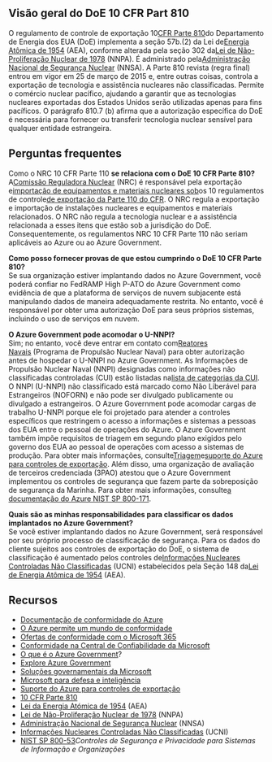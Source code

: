 ## Visão geral do DoE 10 CFR Part 810

O regulamento de controle de exportação 10[CFR Parte 810](https://www.ecfr.gov/current/title-10/chapter-III/part-810?toc=1)do Departamento de Energia dos EUA (DoE) implementa a seção 57b.(2) da Lei de[Energia Atômica de 1954](https://www.nrc.gov/docs/ML1327/ML13274A489.pdf) (AEA), conforme alterada pela seção 302 da[Lei de Não-Proliferação Nuclear de 1978](http://www.nrc.gov/docs/ML1327/ML13274A492.pdf#page=19) (NNPA). É administrado pela[Administração Nacional de Segurança Nuclear](https://www.energy.gov/nnsa/10-cfr-part-810) (NNSA). A Parte 810 revista (regra final) entrou em vigor em 25 de março de 2015 e, entre outras coisas, controla a exportação de tecnologia e assistência nucleares não classificadas. Permite o comércio nuclear pacífico, ajudando a garantir que as tecnologias nucleares exportadas dos Estados Unidos serão utilizadas apenas para fins pacíficos. O parágrafo 810.7 (b) afirma que a autorização específica do DoE é necessária para fornecer ou transferir tecnologia nuclear sensível para qualquer entidade estrangeira.


## Perguntas frequentes

Como o NRC 10 CFR Parte 110 **se relaciona com o DoE 10 CFR Parte 810?**  
A[Comissão Reguladora Nuclear](https://www.nrc.gov/) (NRC) é responsável pela exportação e[importação de equipamentos e materiais nucleares sob](https://www.nrc.gov/about-nrc/ip/export-import.html)os 10 regulamentos de controle[de exportação da Parte 110 do CFR](https://www.ecfr.gov/current/title-10/chapter-I/part-110?toc=1). O NRC regula a exportação e importação de instalações nucleares e equipamentos e materiais relacionados. O NRC não regula a tecnologia nuclear e a assistência relacionada a esses itens que estão sob a jurisdição do DoE. Consequentemente, os regulamentos NRC 10 CFR Parte 110 não seriam aplicáveis ao Azure ou ao Azure Government.

**Como posso fornecer provas de que estou cumprindo o DoE 10 CFR Parte 810?**  
Se sua organização estiver implantando dados no Azure Government, você poderá confiar no FedRAMP High P-ATO do Azure Government como evidência de que a plataforma de serviços de nuvem subjacente está manipulando dados de maneira adequadamente restrita. No entanto, você é responsável por obter uma autorização DoE para seus próprios sistemas, incluindo o uso de serviços em nuvem.

**O Azure Government pode acomodar o U-NNPI?**  
Sim; no entanto, você deve entrar em contato com[Reatores Navais](https://www.energy.gov/nnsa/missions/powering-navy) (Programa de Propulsão Nuclear Naval) para obter autorização antes de hospedar o U-NNPI no Azure Government. As Informações de Propulsão Nuclear Naval (NNPI) designadas como informações não classificadas controladas (CUI) estão listadas na[lista de categorias da CUI](https://www.archives.gov/cui/registry/category-list). O NNPI (U-NNPI) não classificado está marcado como Não Liberável para Estrangeiros (NOFORN) e não pode ser divulgado publicamente ou divulgado a estrangeiros. O Azure Government pode acomodar cargas de trabalho U-NNPI porque ele foi projetado para atender a controles específicos que restringem o acesso a informações e sistemas a pessoas dos EUA entre o pessoal de operações do Azure. O Azure Government também impõe requisitos de triagem em segundo plano exigidos pelo governo dos EUA ao pessoal de operações com acesso a sistemas de produção. Para obter mais informações, consulte[Triagem](https://learn.microsoft.com/en-us/azure/azure-government/documentation-government-plan-security#screening)e[suporte do Azure para controles de exportação](https://learn.microsoft.com/en-us/azure/azure-government/documentation-government-overview-itar). Além disso, uma organização de avaliação de terceiros credenciada (3PAO) atestou que o Azure Government implementou os controles de segurança que fazem parte da sobreposição de segurança da Marinha. Para obter mais informações, consulte[a documentação do Azure NIST SP 800-171](https://learn.microsoft.com/pt-br/azure/compliance/offerings/offering-nist-800-171).

**Quais são as minhas responsabilidades para classificar os dados implantados no Azure Government?**  
Se você estiver implantando dados no Azure Government, será responsável por seu próprio processo de classificação de segurança. Para os dados do cliente sujeitos aos controles de exportação do DoE, o sistema de classificação é aumentado pelos controles de[Informações Nucleares Controladas Não Classificadas](https://www.energy.gov/sites/prod/files/hss/Classification/docs/UCNI-Tri-fold.pdf) (UCNI) estabelecidos pela Seção 148 da[Lei de Energia Atômica de 1954](https://www.nrc.gov/docs/ML1327/ML13274A489.pdf) (AEA).

## [](https://learn.microsoft.com/pt-br/azure/compliance/offerings/offering-doe-10-cfr-part-810?toc=%2Fcompliance%2Fregulatory%2Ftoc.json&bc=%2Fcompliance%2Fregulatory%2Fbreadcrumb%2Ftoc.json#resources)Recursos

-   [Documentação de conformidade do Azure](https://learn.microsoft.com/en-us/azure/compliance/)
-   [O Azure permite um mundo de conformidade](https://azure.microsoft.com/resources/azure-enables-a-world-of-compliance/)
-   [Ofertas de conformidade com o Microsoft 365](https://learn.microsoft.com/en-us/compliance/regulatory/offering-home)
-   [Conformidade na Central de Confiabilidade da Microsoft](https://www.microsoft.com/trust-center/compliance/compliance-overview)
-   [O que é o Azure Government](https://learn.microsoft.com/en-us/azure/azure-government/documentation-government-welcome)?
-   [Explore Azure Government](https://azure.microsoft.com/global-infrastructure/government/)
-   [Soluções governamentais da Microsoft](https://www.microsoft.com/industry/government)
-   [Microsoft para defesa e inteligência](https://www.microsoft.com/industry/government/defense-and-intelligence)
-   [Suporte do Azure para controles de exportação](https://learn.microsoft.com/en-us/azure/azure-government/documentation-government-overview-itar)
-   [10 CFR Parte 810](https://www.ecfr.gov/current/title-10/chapter-III/part-810?toc=1)
-   [Lei da Energia Atómica de 1954](https://www.nrc.gov/docs/ML1327/ML13274A489.pdf) (AEA)
-   [Lei de Não-Proliferação Nuclear de 1978](http://www.nrc.gov/docs/ML1327/ML13274A492.pdf#page=19) (NNPA)
-   [Administração Nacional de Segurança Nuclear](https://www.energy.gov/nnsa/10-cfr-part-810) (NNSA)
-   [Informações Nucleares Controladas Não Classificadas](https://www.energy.gov/sites/prod/files/hss/Classification/docs/UCNI-Tri-fold.pdf) (UCNI)
-   [NIST SP 800-53](https://csrc.nist.gov/Projects/risk-management/sp800-53-controls/release-search#/800-53)_Controles de Segurança e Privacidade para Sistemas de Informação e Organizações_

